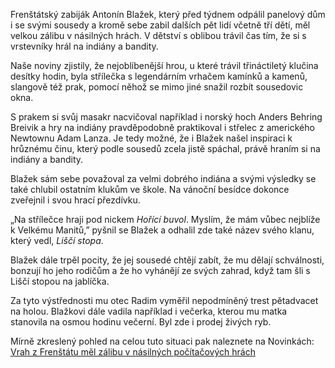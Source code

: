 Frenštátský zabiják Antonín Blažek, který před týdnem odpálil panelový dům i se svými sousedy a kromě sebe zabil dalších pět lidí včetně tří dětí, měl velkou zálibu v násilných hrách. V dětství s oblibou trávil čas tím, že si s vrstevníky hrál na indiány a bandity. 

Naše noviny zjistily, že nejoblíbenější hrou, u které trávil třináctiletý klučina desítky hodin, byla střílečka s legendárním vrhačem kamínků a kamenů, slangově též prak, pomocí něhož se mimo jiné snažil rozbít sousedovic okna. 

S prakem si svůj masakr nacvičoval například i norský hoch Anders Behring Breivik a hry na indiány pravděpodobně praktikoval i střelec z amerického Newtownu Adam Lanza. Je tedy možné, že i Blažek našel inspiraci k hrůznému činu, který podle sousedů zcela jistě spáchal, právě hraním si na indiány a bandity. 

Blažek sám sebe považoval za velmi dobrého indiána a svými výsledky se také chlubil ostatním klukům ve škole. Na vánoční besídce dokonce zveřejnil i svou hrací přezdívku. 

„Na střílečce hraji pod nickem *Hořící buvol*. Myslím, že mám vůbec nejblíže k Velkému Manitů,” pyšnil se Blažek a odhalil zde také název svého klanu, který vedl, *Liščí stopa*. 

Blažek dále trpěl pocity, že jej sousedé chtějí zabít, že mu dělají schválnosti, bonzují ho jeho rodičům a že ho vyhánějí ze svých zahrad, když tam šli s Liščí stopou na jablíčka. 

Za tyto výstřednosti mu otec Radim vyměřil nepodmíněný trest pětadvacet na holou. Blažkovi dále vadila například i večerka, kterou mu matka stanovila na osmou hodinu večerní. Byl zde i prodej živých ryb. 

Mírně zkreslený pohled na celou tuto situaci pak naleznete na Novinkách: [Vrah z Frenštátu měl zálibu v násilných počítačových hrách][1]

 [1]: http://www.novinky.cz/krimi/294217-vrah-z-frenstatu-mel-zalibu-v-nasilnych-pocitacovych-hrach.html "Vrah z Frenštátu měl zálibu v násilných počítačových hrách"